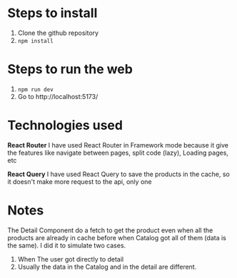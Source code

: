 # Steps to install

1. Clone the github repository
2. `npm install`

# Steps to run the web
1. `npm run dev`
2. Go to http://localhost:5173/

# Technologies used
**React Router**
I have used React Router in Framework mode because it give the features like navigate between pages, split code (lazy), Loading pages, etc

**React Query**
I have used React Query to save the products in the cache, so it doesn't make more request to the api, only one

# Notes
The Detail Component do a fetch to get the product even when all the products are already in cache before when Catalog got all of them (data is the same).
I did it to simulate two cases.
1. When The user got directly to detail
2. Usually the data in the Catalog and in the detail are different.